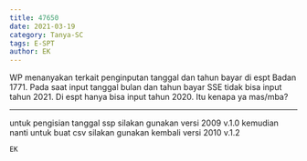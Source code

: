 ```yaml
---
title: 47650
date: 2021-03-19
category: Tanya-SC
tags: E-SPT
author: EK
---
```


WP menanyakan terkait penginputan tanggal dan tahun bayar di espt Badan 1771. Pada saat input tanggal bulan dan tahun bayar SSE tidak bisa input tahun 2021. Di espt hanya bisa input tahun 2020. Itu kenapa ya mas/mba?

---

untuk pengisian tanggal ssp silakan gunakan versi 2009 v.1.0 kemudian nanti untuk buat csv silakan gunakan kembali versi 2010 v.1.2

`EK`
